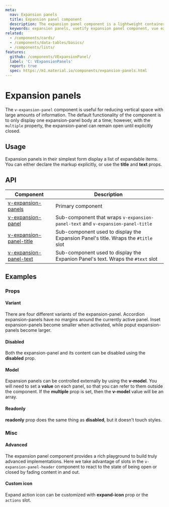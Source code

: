 ```yaml
---
meta:
  nav: Expansion panels
  title: Expansion panel component
  description: The expansion panel component is a lightweight container that hides information behind expandable and contractable containers.
  keywords: expansion panels, vuetify expansion panel component, vue expansion panel component
related:
  - /components/cards/
  - /components/data-tables/basics/
  - /components/lists/
features:
  github: /components/VExpansionPanel/
  label: 'C: VExpansionPanels'
  report: true
  spec: https://m1.material.io/components/expansion-panels.html
---
```


# Expansion panels

The `v-expansion-panel` component is useful for reducing vertical space with large amounts of information. The default functionality of the component is to only display one expansion-panel body at a time; however, with the `multiple` property, the expansion-panel can remain open until explicitly closed.

<!-- ![expansion-panels Entry](https://cdn.vuetifyjs.com/docs/images/components-temp/v-expansion-panels/v-expansion-panels-entry.png) -->

<page-features />

## Usage

Expansion panels in their simplest form display a list of expandable items. You can either declare the markup explicitly, or use the **title** and **text** props.

<usage name="v-expansion-panels" />

<entry />

## API

| Component | Description |
| - | - |
| [v-expansion-panels](/api/v-expansion-panels/) | Primary component |
| [v-expansion-panel](/api/v-expansion-panel/) | Sub-component that wraps `v-expansion-panel-text` and `v-expansion-panel-title` |
| [v-expansion-panel-title](/api/v-expansion-panel-title/) | Sub-component used to display the Expansion Panel's title. Wraps the `#title` slot |
| [v-expansion-panel-text](/api/v-expansion-panel-text/) | Sub-component used to display the Expanion Panel's text. Wraps the `#text` slot |

<api-inline hide-links />

## Examples

### Props

#### Variant

There are four different variants of the expansion-panel. Accordion expansion-panels have no margins around the currently active panel. Inset expansion-panels become smaller when activated, while poput expansion-panels become larger.

<example file="v-expansion-panels/prop-variant" />

#### Disabled

Both the expansion-panel and its content can be disabled using the **disabled** prop.

<example file="v-expansion-panels/prop-disabled" />

<!-- #### Focusable

The expansion-panel headers can be made focusable with the prop **focusable**.

<example file="v-expansion-panels/prop-focusable" /> -->

#### Model

Expansion panels can be controlled externally by using the **v-model**. You will need to set a **value** on each panel, so that you can refer to them outside the component. If the **multiple** prop is set, then the **v-model** value will be an array.

<example file="v-expansion-panels/prop-model" />

#### Readonly

**readonly** prop does the same thing as **disabled**, but it doesn't touch styles.

<example file="v-expansion-panels/prop-readonly" />

### Misc

#### Advanced

The expansion panel component provides a rich playground to build truly advanced implementations. Here we take advantage of slots in the `v-expansion-panel-header` component to react to the state of being open or closed by fading content in and out.

<example file="v-expansion-panels/misc-advanced" />

#### Custom icon

Expand action icon can be customized with **expand-icon** prop or the `actions` slot.

<example file="v-expansion-panels/misc-custom-icons" />
